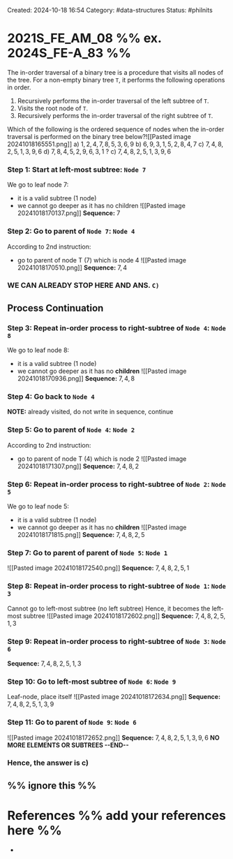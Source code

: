 Created: 2024-10-18 16:54
Category: #data-structures
Status: #philnits



# 2021S_FE_AM_08 %% ex. 2024S_FE-A_83 %%

The in-order traversal of a binary tree is a procedure that visits all nodes of the tree. For a non-empty binary tree `T`, it performs the following operations in order.
1) Recursively performs the in-order traversal of the left subtree of `T`.
2) Visits the root node of `T`.
3) Recursively performs the in-order traversal of the right subtree of `T`.

Which of the following is the ordered sequence of nodes when the in-order traversal is performed on the binary tree below?![[Pasted image 20241018165551.png]]
a) $1, 2, 4, 7, 8, 5, 3, 6, 9$ 
b) $6, 9, 3, 1, 5, 2, 8, 4, 7$
c) $7, 4, 8, 2, 5, 1, 3, 9, 6$ 
d) $7, 8, 4, 5, 2, 9, 6, 3, 1$
? 
c) $7, 4, 8, 2, 5, 1, 3, 9, 6$ 
### Step 1: Start at left-most subtree: `Node 7`
We go to leaf node 7:
- it is a valid subtree (1 node)
- we cannot go deeper as it has no children
![[Pasted image 20241018170137.png]]
**Sequence:** $7$

### Step 2: Go to parent of `Node 7`: `Node 4`
According to 2nd instruction:
- go to parent of node T (7) which is node 4
![[Pasted image 20241018170510.png]]
**Sequence:** $7,4$
### WE CAN ALREADY STOP HERE AND ANS. `C)`

## Process Continuation
### Step 3: Repeat in-order process to right-subtree of `Node 4`: `Node 8`
We go to leaf node 8:
- it is a valid subtree (1 node)
- we cannot go deeper as it has no **children**
![[Pasted image 20241018170936.png]]
**Sequence:** $7,4,8$

### Step 4: Go back to `Node 4`
**NOTE:** already visited, do not write in sequence, continue
### Step 5: Go to parent of `Node 4`: `Node 2`
According to 2nd instruction:
- go to parent of node T (4) which is node 2
![[Pasted image 20241018171307.png]]
**Sequence:** $7,4,8,2$
### Step 6: Repeat in-order process to right-subtree of `Node 2`: `Node 5`
We go to leaf node 5:
- it is a valid subtree (1 node)
- we cannot go deeper as it has no **children**
![[Pasted image 20241018171815.png]]
**Sequence:** $7,4,8,2,5$

### Step 7: Go to parent of parent of `Node 5`: `Node 1`
![[Pasted image 20241018172540.png]]
**Sequence:** $7,4,8,2,5,1$

### Step 8: Repeat in-order process to right-subtree of `Node 1`: `Node 3`
Cannot go to left-most subtree (no left subtree)
Hence, it becomes the left-most subtree
![[Pasted image 20241018172602.png]]
**Sequence:** $7,4,8,2,5,1,3$

### Step 9: Repeat in-order process to right-subtree of `Node 3`: `Node 6`
**Sequence:** $7,4,8,2,5,1,3$

### Step 10: Go to left-most subtree of `Node 6`: `Node 9`
Leaf-node, place itself
![[Pasted image 20241018172634.png]]
**Sequence:** $7,4,8,2,5,1,3,9$

### Step 11: Go to parent of `Node 9`: `Node 6`
![[Pasted image 20241018172652.png]]
**Sequence:** $7,4,8,2,5,1,3,9,6$
**NO MORE ELEMENTS OR SUBTREES --END--**

### Hence, the answer is c)
%% ignore this %%
---









# References %% add your references here %%
- 